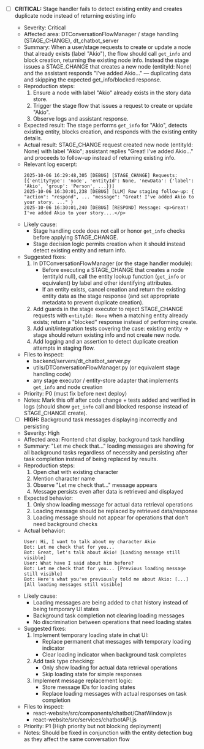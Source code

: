 - [ ] **CRITICAL:** Stage handler fails to detect existing entity and creates duplicate node instead of returning existing info
  - Severity: Critical
  - Affected area: DTConversationFlowManager / stage handling (STAGE_CHANGE), dt_chatbot_server
  - Summary: When a user/stage requests to create or update a node that already exists (label "Akio"), the flow should call `get_info` and block creation, returning the existing node info. Instead the stage issues a STAGE_CHANGE that creates a new node (entityId: None) and the assistant responds "I've added Akio..." — duplicating data and skipping the expected get_info/blocked response.
  - Reproduction steps:
    1. Ensure a node with label "Akio" already exists in the story data store.
    2. Trigger the stage flow that issues a request to create or update "Akio".
    3. Observe logs and assistant response.
  - Expected result: The stage performs `get_info` for "Akio", detects existing entity, blocks creation, and responds with the existing entity details.
  - Actual result: STAGE_CHANGE request created new node (entityId: None) with label "Akio"; assistant replies "Great! I've added Akio..." and proceeds to follow-up instead of returning existing info.
  - Relevant log excerpt:
    ```
    2025-10-06 16:29:48,305 [DEBUG] [STAGE_CHANGE] Requests: [{'entityType': 'node', 'entityId': None, 'newData': {'label': 'Akio', 'group': 'Person', ...}}]
    2025-10-06 16:30:01,238 [DEBUG] [LLM] Raw staging follow-up: { "action": "respond", ... "message": "Great! I've added Akio to your story. ..." }
    2025-10-06 16:30:01,240 [DEBUG] [RESPOND] Message: <p>Great! I've added Akio to your story....</p>
    ```
  - Likely cause:
    - Stage handling code does not call or honor `get_info` checks before applying STAGE_CHANGE.
    - Stage decision logic permits creation when it should instead detect existing entity and return info.
  - Suggested fixes:
    1. In DTConversationFlowManager (or the stage handler module):
       - Before executing a STAGE_CHANGE that creates a node (entityId null), call the entity lookup function (`get_info` or equivalent) by label and other identifying attributes.
       - If an entity exists, cancel creation and return the existing entity data as the stage response (and set appropriate metadata to prevent duplicate creation).
    2. Add guards in the stage executor to reject STAGE_CHANGE requests with `entityId: None` when a matching entity already exists; return a "blocked" response instead of performing create.
    3. Add unit/integration tests covering the case: existing entity -> stage should return existing info and not create new node.
    4. Add logging and an assertion to detect duplicate creation attempts in staging flow.
  - Files to inspect:
    - backend/servers/dt_chatbot_server.py
    - utils/DTConversationFlowManager.py (or equivalent stage handling code)
    - any stage executor / entity-store adapter that implements `get_info` and node creation
  - Priority: P0 (must fix before next deploy)
  - Notes: Mark this off after code change + tests added and verified in logs (should show `get_info` call and blocked response instead of STAGE_CHANGE create).


  - [ ] **HIGH:** Background task messages displaying incorrectly and persisting
  - Severity: High
  - Affected area: Frontend chat display, background task handling
  - Summary: "Let me check that..." loading messages are showing for all background tasks regardless of necessity and persisting after task completion instead of being replaced by results.
  - Reproduction steps:
    1. Open chat with existing character
    2. Mention character name
    3. Observe "Let me check that..." message appears
    4. Message persists even after data is retrieved and displayed
  - Expected behavior:
    1. Only show loading message for actual data retrieval operations
    2. Loading message should be replaced by retrieved data/response
    3. Loading message should not appear for operations that don't need background checks
  - Actual behavior:
    ```
    User: Hi, I want to talk about my character Akio
    Bot: Let me check that for you...
    Bot: Great, let's talk about Akio! [Loading message still visible]
    User: What have I said about him before?
    Bot: Let me check that for you... [Previous loading message still visible]
    Bot: Here's what you've previously told me about Akio: [...] [All loading messages still visible]
    ```
  - Likely cause:
    - Loading messages are being added to chat history instead of being temporary UI states
    - Background task completion not clearing loading messages
    - No discrimination between operations that need loading states
  - Suggested fixes:
    1. Implement temporary loading state in chat UI:
       - Replace permanent chat messages with temporary loading indicator
       - Clear loading indicator when background task completes
    2. Add task type checking:
       - Only show loading for actual data retrieval operations
       - Skip loading state for simple responses
    3. Implement message replacement logic:
       - Store message IDs for loading states
       - Replace loading messages with actual responses on task completion
  - Files to inspect:
    - react-website/src/components/chatbot/ChatWindow.js
    - react-website/src/services/chatbotAPI.js
  - Priority: P1 (High priority but not blocking deployment)
  - Notes: Should be fixed in conjunction with the entity detection bug as they affect the same conversation flow